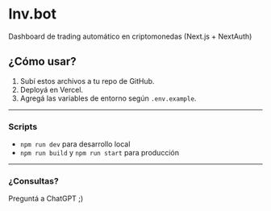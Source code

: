 # Inv.bot

Dashboard de trading automático en criptomonedas (Next.js + NextAuth)

## ¿Cómo usar?
1. Subí estos archivos a tu repo de GitHub.
2. Deployá en Vercel.
3. Agregá las variables de entorno según `.env.example`.

---

### Scripts
- `npm run dev` para desarrollo local
- `npm run build` y `npm run start` para producción

---

### ¿Consultas?
Preguntá a ChatGPT ;)
